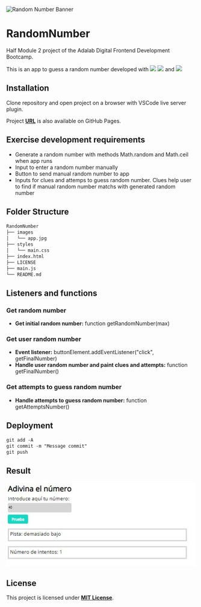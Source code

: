 ![Random Number Banner](https://media.istockphoto.com/photos/green-binary-code-matrix-background-wide-banner-picture-id898346256?k=6&m=898346256&s=170667a&w=0&h=Ta11wMZRI1X4IJeXAamhKRj-UrvH3pEMku7oEKWActQ=)

# **RandomNumber**

Half Module 2 project of the Adalab Digital Frontend Development Bootcamp.

This is an app to guess a random number developed with [<img src = "https://img.shields.io/badge/-HTML5-E34F26?style=flat&logo=html5&logoColor=white">](https://html.spec.whatwg.org/) [<img src = "https://img.shields.io/badge/-CSS3-1572B6?style=flat&logo=css3&logoColor=white">](https://www.w3.org/Style/CSS/) and [<img src = "https://img.shields.io/badge/-JavaScript-F7DF1E?style=flat&logo=javascript&logoColor=black">](https://www.ecma-international.org/ecma-262/)

## **Installation**

Clone repository and open project on a browser with VSCode live server plugin.

Project **[URL](https://anaguerraabaroa.github.io/RandomNumber/)** is also available on GitHub Pages.

## **Exercise development requirements**

- Generate a random number with methods Math.random and Math.ceil when app runs
- Input to enter a random number manually
- Button to send manual random number to app
- Inputs for clues and attemps to guess random number. Clues help user to find if manual random number matchs with generated random number

## **Folder Structure**

```
RandomNumber
├── images
│   └── app.jpg
├── styles
│   └── main.css
├── index.html
├── LICENSE
├── main.js
└── README.md
```

## **Listeners and functions**

### **Get random number**

- **Get initial random number:** function getRandomNumber(max)

### **Get user random number**

- **Event listener:** buttonElement.addEventListener("click", getFinalNumber)
- **Handle user random number and paint clues and attempts:** function getFinalNumber()

### **Get attempts to guess random number**

- **Handle attempts to guess random number:** function getAttemptsNumber()

## **Deployment**

```
git add -A
git commit -m "Message commit"
git push
```

## **Result**

![Random Number App](./images/app.jpg)

## **License**

This project is licensed under [**MIT License**](https://spdx.org/licenses/MIT.html).
